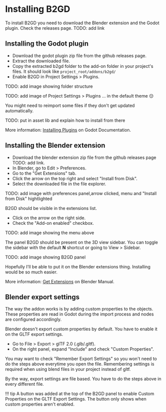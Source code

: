 # Installing B2GD

To install B2GD you need to download the Blender extension and the Godot plugin.
Check the releases page. TODO: add link


## Installing the Godot plugin

- Download the godot plugin zip file from the github releases page.
- Extract the downloaded file.
- Copy the extracted b2gd folder to the add-on folder in your project's files. It
should look like `project_root/addons/b2gd/`
- Enable B2GD in Project Settings > Plugins.

TODO: add image showing folder structure

TODO: add image of Project Settings > Plugins ... in the default theme 😔

You might need to reimport some files if they don't get updated automatically.

TODO: put in asset lib and explain how to install from there

More information: <a href="https://docs.godotengine.org/en/stable/tutorials/plugins/editor/installing_plugins.html" target="_blank">Installing Plugins</a> on Godot Documentation.


## Installing the Blender extension

- Download the blender extension zip file from the github releases page TODO: add link.
- In Blender, go to Edit > Preferences.
- Go to the "Get Extensions" tab.
- Click the arrow on the top right and select "Install from Disk".
- Select the downloaded file in the file explorer.

TODO: add image with preferences panel,arrow clicked, menu and "Install from Disk" hightlighted

B2GD should be visible in the extensions list.

- Click on the arrow on the right side.
- Check the "Add-on enabled" checkbox.

TODO: add image showing the menu above

The panel B2GD should be present on the 3D view sidebar. You can toggle the sidebar
with the default **N** shortcut or going to View > Sidebar.

TODO: add image showing B2GD panel

Hopefully I'll be able to put it on the Blender extensions thing. Installing would
be so much easier.

More information: <a href="https://docs.blender.org/manual/en/latest/editors/preferences/extensions.html" target="_blank">Get Extensions</a> on Blender Manual.


## Blender export settings

The way the addon works is by adding custom properties to the objects. These properties
are read in Godot during the import process and nodes are configured accordingly.

Blender doesn't export custom properties by default. You have to enable it on the
GLTF export settings.

- Go to File > Export > glTF 2.0 (.glb/.gltf).
- On the right panel, expand "Include" and check "Custom Properties".

You may want to check "Remember Export Settings" so you won't need to do the steps above
everytime you open the file. Remembering settings is required when using blend files in your
project instead of gltf.

By the way, export settings are file based. You have to do the steps above in every different file.

!!! tip
    A button was added at the top of the B2GD panel to enable Custom Properties on
    the GLTF Export Settings. The button only shows when custom properties aren't
    enabled.
